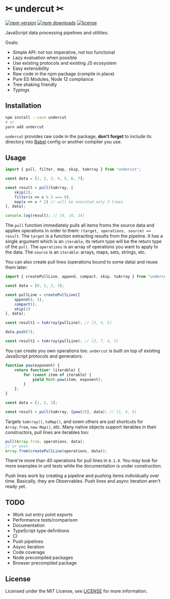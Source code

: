 # ✂ undercut ✂

[![npm version](https://img.shields.io/npm/v/undercut.svg?style=flat-square)](https://www.npmjs.com/package/undercut)
[![npm downloads](https://img.shields.io/npm/dm/undercut.svg?style=flat-square)](https://www.npmjs.com/package/undercut)
[![license](https://img.shields.io/npm/l/undercut.svg?style=flat-square)](https://github.com/the-spyke/undercut/blob/master/LICENSE)

JavaScript data processing pipelines and utilities.

Goals:

- Simple API: not too imperative, not too functional
- Lazy evaluation when possible
- Use existing protocols and existing JS ecosystem
- Easy extensibility
- Raw code in the npm package (compile in place)
- Pure ES Modules, Node 12 compliance
- Tree shaking friendly
- Typings

## Installation

```sh
npm install --save undercut
# or
yarn add undercut
```

`undercut` provides raw code in the package, **don't forget** to include its directory into [Babel](https://babeljs.io/) config or another compiler you use.

## Usage

```js
import { pull, filter, map, skip, toArray } from "undercut";

const data = [1, 2, 3, 4, 5, 6, 7];

const result = pull(toArray, [
    skip(2),
    filter(x => x % 3 === 0),
    map(x => x * 2) // will be executed only 3 times
], data);

console.log(result); // [8, 10, 14]
```

The `pull` function immediately pulls all items froms the source data and applies operations in order to them: `(target, operations, source) => result`. The `target` is a function extracting results from the pipeline. It has a single argument which is an `iterable`, its return type will be the return type of the `pull`. The `operations` is an array of operations you want to apply to the data. The `source` is an `iterable`: arrays, maps, sets, strings, etc.

You can also create pull lines (operations bound to some data) and reuse them later:

```js
import { createPullLine, append, compact, skip, toArray } from "undercut";

const data = [0, 1, 2, 3];

const pullLine = createPullLine([
    append(4, 5),
    compact(),
    skip(2)
], data);

const result1 = toArray(pullLine); // [3, 4, 5]

data.push(7);

const result2 = toArray(pullLine); // [3, 7, 4, 5]
```

You can create you own operations too. `undercut` is built on top of existing JavaScript protocols and generators:

```js
function pow(exponent) {
    return function* (iterable) {
        for (const item of iterable) {
            yield Math.pow(item, exponent);
        }
    };
}

const data = [1, 2, 3];

const result = pull(toArray, [pow(2)], data); // [1, 4, 9]
```

Targets `toArray()`, `toMap()`, and soem others are just shortcuts for `Array.from`, `new Map()`, etc. Many native objects support iterables in their constructors, pull lines are iterables too:

```js
pull(Array.from, operations, data);
// or even
Array.from(createPullLine(operations, data));
```

There're more than 40 operations for pull lines in `0.1.0`. You may look for more examples in unit tests while the documentation is under construction.

Push lines work by creating a pipeline and pushing items individually over time. Basically, they are Observables. Push lines and async iteration aren't ready yet.

## TODO

- Work out entry point exports
- Performance tests/comparison
- Documentation
- TypeScript type definitions
- CI
- Push pipelines
- Async iteration
- Code coverage
- Node precompiled packages
- Browser precompiled package

## License

Licensed under the MIT License, see [LICENSE](LICENSE) for more information.
